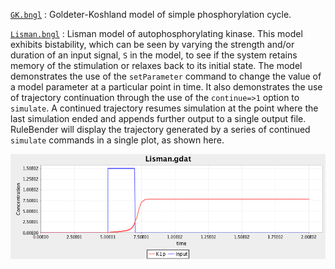 [`GK.bngl`](GK.bngl)
: Goldeter-Koshland model of simple phosphorylation cycle.

[`Lisman.bngl`](Lisman.bngl)
: Lisman model of autophosphorylating kinase. This model exhibits bistability, which can be seen by varying the strength and/or duration of an input signal, `S` in the model, to see if the system retains memory of the stimulation or relaxes back to its initial state. The model demonstrates the use of the `setParameter` command to change the value of a model parameter at a particular point in time. It also demonstrates the use of trajectory continuation through the use of the `continue=>1` option to `simulate`. A continued trajectory resumes simulation at the point where the last simulation ended and appends further output to a single output file. RuleBender will display the trajectory generated by a series of continued `simulate` commands in a single plot, as shown here.

![Lisman_protocol](Lisman_protocol.png)

